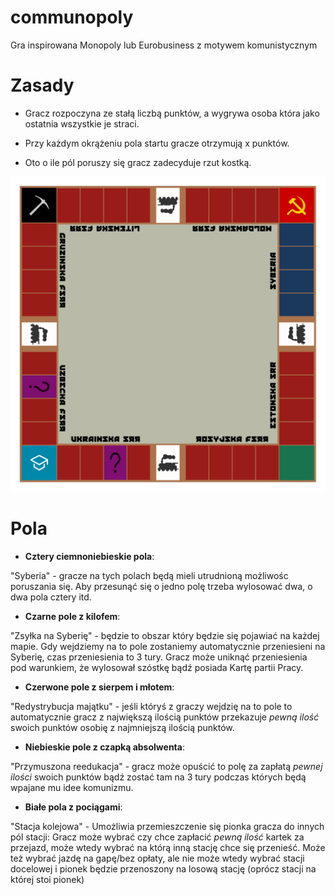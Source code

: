 # communopoly
Gra inspirowana Monopoly lub Eurobusiness z motywem komunistycznym

# Zasady

* Gracz rozpoczyna ze stałą liczbą punktów, a wygrywa osoba która jako ostatnia wszystkie je straci.

* Przy każdym okrążeniu pola startu gracze otrzymują x punktów.

* Oto o ile pól poruszy się gracz zadecyduje rzut kostką.

![Prototyp planszy](./svg/plansza.svg)

# Pola
* **Cztery ciemnoniebieskie pola**: 

"Syberia" - gracze na tych polach będą mieli utrudnioną możliwośc poruszania się.
Aby przesunąć się o jedno polę trzeba wylosować dwa, o dwa pola cztery itd.


* **Czarne pole z kilofem**: 

"Zsyłka na Syberię" - będzie to obszar który będzie się pojawiać na każdej mapie.
Gdy wejdziemy na to pole zostaniemy automatycznie przeniesieni na Syberię, czas przeniesienia to 3 tury.
Gracz może uniknąć przeniesienia pod warunkiem, że wylosował szóstkę bądź posiada Kartę partii Pracy. 


* **Czerwone pole z sierpem i młotem**: 

"Redystrybucja majątku" - jeśli któryś z graczy wejdzię na to pole to automatycznie gracz z największą ilością punktów przekazuje *pewną ilość* swoich punktów osobię z najmniejszą ilością punktów.


* **Niebieskie pole z czapką absolwenta**: 

"Przymuszona reedukacja" - gracz może opuścić to polę za zapłatą *pewnej ilości* swoich punktów bądź zostać tam na 3 tury podczas których będą wpajane mu idee komunizmu.


* **Białe pola z pociągami**: 

"Stacja kolejowa" - Umożliwia przemieszczenie się pionka gracza do innych pól stacji:
Gracz może wybrać czy chce zapłacić *pewną ilość* kartek za przejazd, może wtedy wybrać na którą inną stację chce się przenieść.
Może też wybrać jazdę na gapę/bez opłaty, ale nie może wtedy wybrać stacji docelowej i pionek będzie przenoszony na losową stację (oprócz stacji na której stoi pionek)
